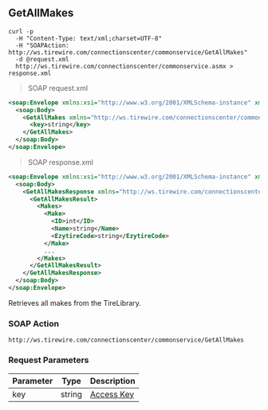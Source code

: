 ## GetAllMakes

```shell
curl -p
  -H "Content-Type: text/xml;charset=UTF-8"
  -H "SOAPAction: http://ws.tirewire.com/connectionscenter/commonservice/GetAllMakes"
  -d @request.xml
  http://ws.tirewire.com/connectionscenter/commonservice.asmx > response.xml
```

> SOAP request.xml

```xml
<soap:Envelope xmlns:xsi="http://www.w3.org/2001/XMLSchema-instance" xmlns:xsd="http://www.w3.org/2001/XMLSchema" xmlns:soap="http://schemas.xmlsoap.org/soap/envelope/">
  <soap:Body>
    <GetAllMakes xmlns="http://ws.tirewire.com/connectionscenter/commonservice">
      <key>string</key>
    </GetAllMakes>
  </soap:Body>
</soap:Envelope>
```

> SOAP response.xml

```xml
<soap:Envelope xmlns:xsi="http://www.w3.org/2001/XMLSchema-instance" xmlns:xsd="http://www.w3.org/2001/XMLSchema" xmlns:soap="http://schemas.xmlsoap.org/soap/envelope/">
  <soap:Body>
    <GetAllMakesResponse xmlns="http://ws.tirewire.com/connectionscenter/commonservice">
      <GetAllMakesResult>
        <Makes>
          <Make>
            <ID>int</ID>
            <Name>string</Name>
            <EzytireCode>string</EzytireCode>
          </Make>
          ...
        </Makes>
      </GetAllMakesResult>
    </GetAllMakesResponse>
  </soap:Body>
</soap:Envelope>
```

Retrieves all makes from the TireLibrary.

### SOAP Action
`http://ws.tirewire.com/connectionscenter/commonservice/GetAllMakes`

### Request Parameters
Parameter | Type | Description
--------- | ---- | -----------
key | string | [Access Key](#access-keys)
